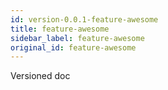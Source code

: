 ```yaml
---
id: version-0.0.1-feature-awesome
title: feature-awesome
sidebar_label: feature-awesome
original_id: feature-awesome
---
```


Versioned doc
